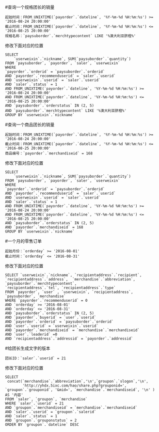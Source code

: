 #查询一个规格团长的销量

	起始时间：FROM_UNIXTIME(`payorder`.`dateline`, '%Y-%m-%d %H:%m:%s') >= '2016-08-24 20:00:00'
	截止时间：FROM_UNIXTIME(`payorder`.`dateline`, '%Y-%m-%d %H:%m:%s') <= '2016-08-25 20:00:00'
	规格名称：`paysuborder`.`merchtypecontent` LIKE '%澳大利亚脐橙%'
	
修改下面对应的位置

```
SELECT
	`userweixin`.`nickname`, SUM(`paysuborder`.`quantity`)
FROM `paysuborder`, `payorder`, `saler`, `userweixin`
WHERE
`payorder`.`orderid` = `paysuborder`.`orderid`
AND `payorder`.`recommenduserid` = `saler`.`userid`
AND `userweixin`.`userid` = `saler`.`userid`
AND `saler`.`status` = 1
AND FROM_UNIXTIME(`payorder`.`dateline`, '%Y-%m-%d %H:%m:%s') >= '2016-08-24 20:00:00'
AND FROM_UNIXTIME(`payorder`.`dateline`, '%Y-%m-%d %H:%m:%s') <= '2016-08-25 20:00:00'
AND `paysuborder`.`orderstatus` IN (2, 5)
AND `paysuborder`.`merchtypecontent` LIKE '%澳大利亚脐橙%'
GROUP BY `userweixin`.`nickname`
```


#查询一个商品团长的销量

	起始时间：FROM_UNIXTIME(`payorder`.`dateline`, '%Y-%m-%d %H:%m:%s') >= '2016-08-24 20:00:00'
	截止时间：FROM_UNIXTIME(`payorder`.`dateline`, '%Y-%m-%d %H:%m:%s') <= '2016-08-25 20:00:00'
	商品编号：`payorder`.`merchandiseid` = 168
	
修改下面对应的位置

```
SELECT
	`userweixin`.`nickname`, SUM(`paysuborder`.`quantity`)
FROM `paysuborder`, `payorder`, `saler`, `userweixin`
WHERE
`payorder`.`orderid` = `paysuborder`.`orderid`
AND `payorder`.`recommenduserid` = `saler`.`userid`
AND `userweixin`.`userid` = `saler`.`userid`
AND `saler`.`status` = 1
AND FROM_UNIXTIME(`payorder`.`dateline`, '%Y-%m-%d %H:%m:%s') >= '2016-08-24 20:00:00'
AND FROM_UNIXTIME(`payorder`.`dateline`, '%Y-%m-%d %H:%m:%s') <= '2016-08-25 20:00:00'
AND `paysuborder`.`orderstatus` IN (2, 5)
AND `payorder`.`merchandiseid` = 168
GROUP BY `userweixin`.`nickname`
```

#一个月的零售订单

	起始月份：`orderday` >= '2016-08-01'
    截止时间：`orderday` <= '2016-08-31'

修改下面对应的位置

```
SELECT `userweixin`.`nickname`, `recipientaddress`.`recipient`, `recipientaddress`.`address`,  `merchandise`.`abbreviation`,
`paysuborder`.`merchtypecontent`,
`recipientaddress`.`tel`, `recipientaddress`.`type`
FROM `payorder`, `user` , `userweixin`, `recipientaddress`, `paysuborder`, `merchandise`
WHERE `payorder`.`recommenduserid` = 0
AND `orderday` >= '2016-08-01'
AND `orderday` <= '2016-08-31'
AND `paysuborder`.`orderstatus` IN (2, 5)
AND `payorder`.`buyerid` = `user`.`userid`
AND `payorder`.`orderid` = `paysuborder`.`orderid`
AND `user`.`userid` = `userweixin`.`userid`
AND `payorder`.`merchandiseid` = `merchandise`.`merchandiseid`
AND `user`.`leaderid` =0 
AND `recipientaddress`.`addressid` = `payorder`.`addressid` 
```

#给团长生成文字的版本

    团长ID：`saler`.`userid` = 21

修改下面对应的位置

```
SELECT
 concat(`merchandise`.`abbreviation`,'\n',`groupon`.`slogon`,'\n',
        'http://yhdx.5ixc.com/hao/share.php?grouponid=', `groupon`.`grouponid`, '&mid=', `merchandise`.`merchandiseid`, '\n' )
AS '内容'
FROM `saler`, `groupon`, `merchandise`
WHERE `saler`.`userid` = 21
AND `groupon`.`merchandiseid` = `merchandise`.`merchandiseid`
AND `saler`.`userid` = `groupon`.`salerid`
AND `saler`.`status` = 1
AND `groupon`.`grouponstatus` = 2
ORDER BY `groupon`.`dateline` DESC
```